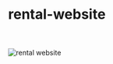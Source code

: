 # rental-website
\
\
![rental website](https://github.com/JCPTrevillian/rental-website/assets/95890754/6d0eef32-0a92-411c-9828-b3d6742dfcd5)
